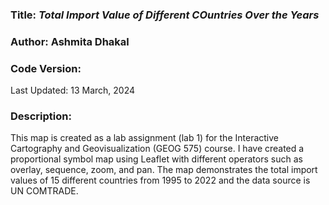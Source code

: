 ### **Title:** *Total Import Value of Different COuntries Over the Years*
### **Author:** Ashmita Dhakal
### **Code Version:** 
Last Updated: 13 March, 2024

### **Description:**
This map is created as a lab assignment (lab 1) for the Interactive Cartography and Geovisualization (GEOG 575) course. I have created a proportional symbol map using Leaflet with different operators such as overlay, sequence, zoom, and pan. The map demonstrates the total import values of 15 different countries from 1995 to 2022 and the data source is UN COMTRADE.
